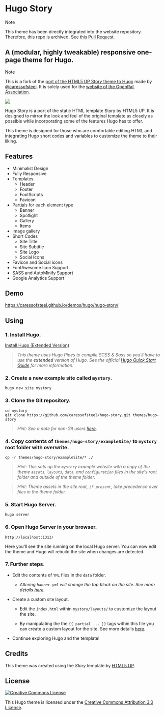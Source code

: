 # Hugo Story

> [!NOTE]
> This theme has been directly integrated into the website repository. Therefore, this repo is archived. See [this Pull Request](https://github.com/OpenRailAssociation/website/pull/6).

## A (modular, highly tweakable) responsive one-page theme for Hugo.

> [!NOTE]
> This is a fork of the [port of the HTML5 UP Story theme to Hugo](https://github.com/caressofsteel/hugo-story) made by [@caressofsteel](https://github.com/caressofsteel). It is solely used for the [website of the OpenRail Association](https://github.com/OpenRailAssociation/website).

![](images/device-screenshots.png)

Hugo Story is a port of the static HTML template Story by HTML5 UP. It is designed to mirror the look and feel of the original template as closely as possible while incorporating some of the features Hugo has to offer.

This theme is designed for those who are comfortable editing HTML and integrating Hugo short codes and variables to customize the theme to their liking.

## Features

- Minimalist Design
- Fully Responsive
- Templates
  - Header
  - Footer
  - FootScripts
  - Favicon
- Partials for each element type
  - Banner
  - Spotlight
  - Gallery
  - Items
- Image gallery
- Short Codes
  - Site Title
  - Site Subtitle
  - Site Logo
  - Social Icons
- Favicon and Social icons
- FontAwesome Icon Support
- SASS and AutoMinify Support
- Google Analytics Support

## Demo
https://caressofsteel.github.io/demos/hugo/hugo-story/

## Using
### 1. Install Hugo.

[Install Hugo (Extended Version)](https://gohugo.io/overview/installing/)

> _This theme uses Hugo Pipes to compile SCSS & Sass so you'll have to use the **extended** version of Hugo. See the official [Hugo Quick Start Guide](https://gohugo.io/getting-started/quick-start/) for more information._
### 2. Create a new example site called `mystory`.

```
hugo new site mystory
```
### 3. Clone the Git repository.

```
cd mystory
git clone https://github.com/caressofsteel/hugo-story.git themes/hugo-story
```

> _Hint: See a note for non-Git users [here](https://gohugo.io/getting-started/quick-start/#step-3-add-a-theme)._
### 4. Copy contents of `themes/hugo-story/exampleSite/` to `mystory` root folder with overwrite.
```
cp -r themes/hugo-story/exampleSite/* ./
```
> _Hint: This sets up the `mystory` example website with a copy of the theme `assets`, `layouts`, `data`, and `configuration` files in the site's root folder and outside of the theme folder._

> _Hint: Theme assets in the site root, `if present`, take precedence over files in the theme folder._
>
### 5. Start Hugo Server.
```
hugo server
```
### 6. Open Hugo Server in your browser.
```
http://localhost:1313/
```
Here you'll see the site running on the local Hugo server. You can now edit the theme and Hugo will rebuild the site when changes are detected.

### 7. Further steps.

- Edit the contents of `YML` files in the `data` folder.
  - _Altering `banner.yml` will change the top block on the site. See more details [here](https://gohugo.io/templates/data-templates/)._

- Create a custom site layout.
  - Edit the `index.html` within `mystory/layouts/` to customize the layout the site.

  - By manipulating the the `{{ partial ... }}` tags within this file you can create a custom layout for the site. See more details [here](https://gohugo.io/templates/partials/).

- Continue exploring Hugo and the template!
## Credits

This theme was created using the _Story_ template by [HTML5 UP](https://html5up.net/uploads/demos/story/).

## License

<a rel="license" href="http://creativecommons.org/licenses/by/3.0/" class="license-button"><img alt="Creative Commons License" style="border-width:0" src="https://i.creativecommons.org/l/by/3.0/88x31.png"></a>

This Hugo theme is licensed under the [Creative Commons Attribution 3.0 License](LICENSE).
